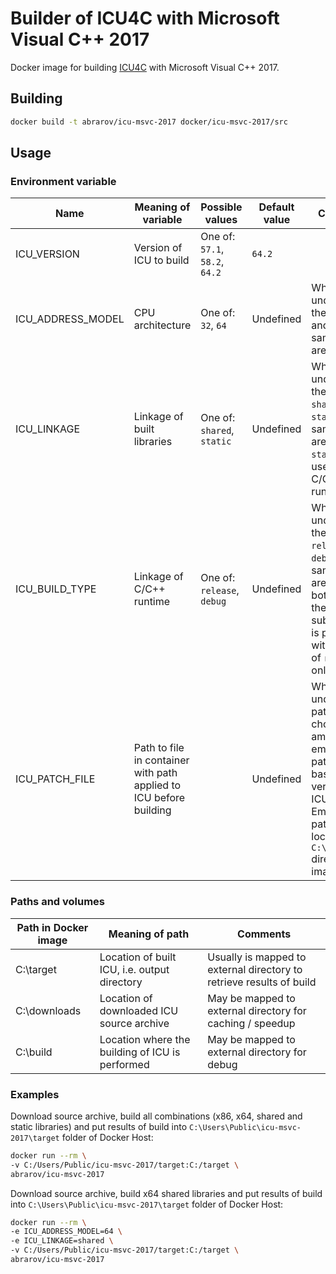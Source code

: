 # Builder of ICU4C with Microsoft Visual C++ 2017

Docker image for building [ICU4C](http://site.icu-project.org/) with Microsoft Visual C++ 2017.

## Building

```bash
docker build -t abrarov/icu-msvc-2017 docker/icu-msvc-2017/src
```

## Usage

### Environment variable

| Name | Meaning of variable | Possible values | Default value | Comments |
|------|---------------------|-----------------|---------------|----------|
| ICU_VERSION | Version of ICU to build | One of: `57.1`, `58.2`, `64.2` | `64.2` | |
| ICU_ADDRESS_MODEL | CPU architecture | One of: `32`, `64` | Undefined | When undefined then both `64` and `32` (in the same order) are built |
| ICU_LINKAGE | Linkage of built libraries | One of: `shared`, `static` | Undefined | When undefined then both `shared` and `static` (in the same order) are built, `static` build uses static C/C++ runtime |
| ICU_BUILD_TYPE | Linkage of C/C++ runtime | One of: `release`, `debug` | Undefined | When undefined then both `release` and `debug` (in the same order) are built. If both are built then `bin` subdirectory is populated with binaries of `release` only |
| ICU_PATCH_FILE | Path to file in container with path applied to ICU before building |  | Undefined | When undefined the patch is chosen among embedded patches based on version of ICU. Embedded patches are located in `C:\app\pathes` directory of image | 

### Paths and volumes

| Path in Docker image | Meaning of path | Comments |
|----------------------|-----------------|----------|
| C:\target | Location of built ICU, i.e. output directory | Usually is mapped to external directory to retrieve results of build |
| C:\downloads | Location of downloaded ICU source archive | May be mapped to external directory for caching / speedup |
| C:\build | Location where the building of ICU is performed | May be mapped to external directory for debug |

### Examples

Download source archive, build all combinations (x86, x64, shared and static libraries) and put results of build into 
`C:\Users\Public\icu-msvc-2017\target` folder of Docker Host:

```bash
docker run --rm \
-v C:/Users/Public/icu-msvc-2017/target:C:/target \
abrarov/icu-msvc-2017
```

Download source archive, build x64 shared libraries and put results of build into `C:\Users\Public\icu-msvc-2017\target` 
folder of Docker Host:
 
```bash
docker run --rm \
-e ICU_ADDRESS_MODEL=64 \
-e ICU_LINKAGE=shared \ 
-v C:/Users/Public/icu-msvc-2017/target:C:/target \
abrarov/icu-msvc-2017
```
